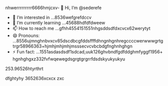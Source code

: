 nhwerrrrrrrrr6666hmjcxv- 👋 Hi, I’m @sederefe
- 👀 I’m interested in ...8536wefgrefdccv
- 🌱 I’m currently learning ...45688hdfdfdweew
- 📫 How to reach me ...gfhh4554151551nhgsddsdfdxcvcx62werytyt
- 😄 Pronouns: ...8556ujmnghnbvxcv85dscdbcgfddsffffdhngnhgnhregccccwerwwwgrtgtrgr58966363+hjmhjmhjmhjmsssecvcvbcbdgfnghnhghgn
- ⚡ Fun fact: ...1551asdasdsdf1sdcad,uuk126ghvbndfgdfddghmfyggf1956+
hgnhghgxz332fvfwqewegdsgrgtgrgrrfdsdskyukyukyu
<!---sdf456996cvxgfbfffsdfsdchgnghghccdewfewffewsdfsfdsdfsdfsdsdsdgfdfdfd66ur GitsdffdHub pgreddfdf
ofvbbvile.vbvbvbnvb
You can click the Preview link to take a look fsdat your fsd45.525xcvcxdasdsadfgdfxcvyuthj
--->253.96526htyrthrt
dfghtyhy
3652636xcxcx
zxc
